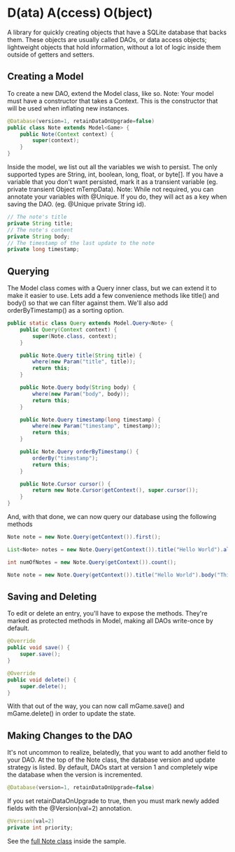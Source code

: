 D(ata) A(ccess) O(bject)
===========
A library for quickly creating objects that have a SQLite database that backs them. These objects are usually called DAOs, or data access objects; lightweight objects that hold information, without a lot of logic inside them outside of getters and setters.

Creating a Model
------
To create a new DAO, extend the Model class, like so.
Note: Your model must have a constructor that takes a Context. This is the constructor that will be used when inflating new instances.

```java
@Database(version=1, retainDataOnUpgrade=false)
public class Note extends Model<Game> {
    public Note(Context context) {
        super(context);
    }
}
```

Inside the model, we list out all the variables we wish to persist. The only supported types are String, int, boolean, long, float, or byte[]. If you have a variable that you don't want persisted, mark it as a transient variable (eg. private transient Object mTempData).
Note: While not required, you can annotate your variables with @Unique. If you do, they will act as a key when saving the DAO. (eg. @Unique private String id).

```java
// The note's title
private String title;
// The note's content
private String body;
// The timestamp of the last update to the note
private long timestamp;
```

Querying
------
The Model class comes with a Query inner class, but we can extend it to make it easier to use. Lets add a few convenience methods like title() and body() so that we can filter against them. We'll also add orderByTimestamp() as a sorting option.

```java
public static class Query extends Model.Query<Note> {
    public Query(Context context) {
        super(Note.class, context);
    }

    public Note.Query title(String title) {
        where(new Param("title", title));
        return this;
    }

    public Note.Query body(String body) {
        where(new Param("body", body));
        return this;
    }

    public Note.Query timestamp(long timestamp) {
        where(new Param("timestamp", timestamp));
        return this;
    }

    public Note.Query orderByTimestamp() {
        orderBy("timestamp");
        return this;
    }

    public Note.Cursor cursor() {
        return new Note.Cursor(getContext(), super.cursor());
    }
}
```

And, with that done, we can now query our database using the following methods

```java
Note note = new Note.Query(getContext()).first();
```
```java
List<Note> notes = new Note.Query(getContext()).title("Hello World").all();
```
```java
int numOfNotes = new Note.Query(getContext()).count();
```
```java
Note note = new Note.Query(getContext()).title("Hello World").body("This is my note.").insert();
```

Saving and Deleting
------
To edit or delete an entry, you'll have to expose the methods. They're marked as protected methods in Model, making all DAOs write-once by default.

```java
@Override
public void save() {
    super.save();
}

@Override
public void delete() {
    super.delete();
}
```

With that out of the way, you can now call mGame.save() and mGame.delete() in order to update the state.

Making Changes to the DAO
------
It's not uncommon to realize, belatedly, that you want to add another field to your DAO. At the top of the Note class, the database version and update strategy is listed. By default, DAOs start at version 1 and completely wipe the database when the version is incremented.

```java
@Database(version=1, retainDataOnUpgrade=false)
```

If you set retainDataOnUpgrade to true, then you must mark newly added fields with the @Version(val=2) annotation.
```java
@Version(val=2)
private int priority;
```


See the [full Note class](sample/src/main/java/com/xlythe/dao/sample/model/Note.java) inside the sample.
